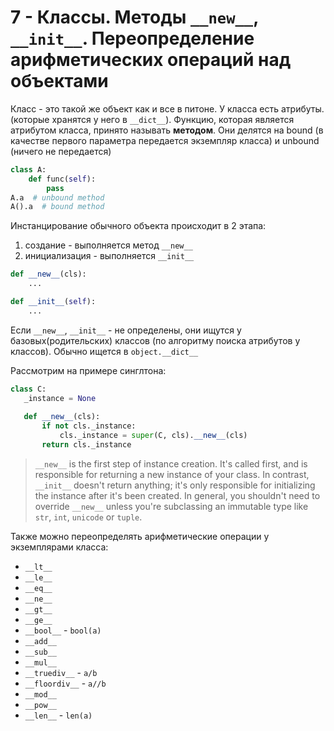
# 7 - Классы. Методы `__new__`, `__init__`. Переопределение арифметических операций над объектами

Класс - это такой же объект как и все в питоне. У класса есть атрибуты. (которые хранятся у него в `__dict__`). Функцию, которая является атрибутом класса, принято называть **методом**. Они делятся на bound (в качестве первого параметра передается экземпляр класса) и unbound (ничего не передается)

```python
class A:
    def func(self):
        pass
A.a  # unbound method
A().a  # bound method
```

Инстанцирование обычного объекта происходит в 2 этапа:
1. создание - выполняется метод `__new__`
2. инициализация - выполняется `__init__`

```python
def __new__(cls): 
	...

def __init__(self):
	...
```
Если `__new__`, `__init__` - не определены, они ищутся у базовых(родительских) классов (по алгоритму поиска атрибутов у классов). Обычно ищется в `object.__dict__`

Рассмотрим на примере синглтона:
```python
class C:
   _instance = None
   
   def __new__(cls):
       if not cls._instance:
           cls._instance = super(C, cls).__new__(cls)
       return cls._instance
```


> `__new__` is the first step of instance creation. It's called first, and is responsible for returning a new instance of your class. In contrast, `__init__` doesn't return anything; it's only responsible for initializing the instance after it's been created. In general, you shouldn't need to override `__new__` unless you're subclassing an immutable type like `str`, `int`, `unicode` or `tuple`.


Также можно переопределять арифметические операции у экземплярами класса:
- `__lt__`
- `__le__`
- `__eq__`
- `__ne__`
- `__gt__`
- `__ge__`
- `__bool__` - `bool(a)`
- `__add__`
- `__sub__`
- `__mul__`
- `__truediv__` - `a/b`
- `__floordiv__` - `a//b`
- `__mod__`
- `__pow__`
- `__len__` - `len(a)`
